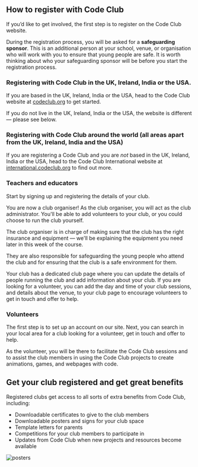 
## How to register with Code Club

If you’d like to get involved, the first step is to register on the Code Club website.

During the registration process, you will be asked for a **safeguarding sponsor**. This is an additional person at your school, venue, or organisation who will work with you to ensure that young people are safe. It is worth thinking about who your safeguarding sponsor will be before you start the registration process.

### Registering with Code Club in the UK, Ireland, India or the USA.

If you are based in the UK, Ireland, India or the USA, head to the Code Club website at [codeclub.org](https://www.codeclub.org/) to get started.

If you do not live in the UK, Ireland, India or the USA, the website is different — please see below.

### Registering with Code Club around the world (all areas apart from the UK, Ireland, India and the USA)

If you are registering a Code Club and you are *not* based in the UK, Ireland, India or the USA, head to the Code Club International website at [international.codeclub.org](http://international.codeclub.org) to find out more.

### Teachers and educators
Start by signing up and registering the details of your club.

You are now a club organiser! As the club organiser, you will act as the club administrator. You'll be able to add volunteers to your club, or you could choose to run the club yourself.

The club organiser is in charge of making sure that the club has the right insurance and equipment — we'll be explaining the equipment you need later in this week of the course.

They are also responsible for safeguarding the young people who attend the club and for ensuring that the club is a safe environment for them.

Your club has a dedicated club page where you can update the details of people running the club and add information about your club. If you are looking for a volunteer, you can add the day and time of your club sessions, and details about the venue, to your club page to encourage volunteers to get in touch and offer to help.

### Volunteers
The first step is to set up an account on our site. Next, you can search in your local area for a club looking for a volunteer, get in touch and offer to help.

As the volunteer, you will be there to facilitate the Code Club sessions and to assist the club members in using the Code Club projects to create animations, games, and webpages with code.

## Get your club registered and get great benefits
Registered clubs get access to all sorts of extra benefits from Code Club, including:

+ Downloadable certificates to give to the club members
+ Downloadable posters and signs for your club space
+ Template letters for parents
+ Competitions for your club members to participate in
+ Updates from Code Club when new projects and resources become available

![posters](https://s3-eu-west-1.amazonaws.com/rpf-futurelearn/CC+vol+training+/CCI-Resource-Web-Image-transparent.png)
